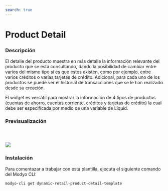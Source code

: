 ```yaml
---
search: true
---
```


# Product Detail

### Descripción
El detalle del producto muestra en más detalle la información relevante del producto que se está consultando, dando la posibilidad de cambiar entre varios del mismo tipo si es que estos existen, como por ejemplo, entre varios créditos o varias tarjetas de crédito. 
Adicional, para cada uno de los productos se puede ver el historial de transacciones que se le han realizado desde su creación.


El widget es versátil para mostrar la información de 4 tipos de productos (cuentas de ahorro, cuentas corriente, créditos y tarjetas de crédito) la cual debe ser especificada por medio de una variable de Liquid.

### Previsualización
<img src="/assets/img/dynamic/experiences/retail/product-detail.jpg" style="border: 1px solid #EEE; margin-top: 40px; max-width:600px;">

### Instalación

Para comentazar a trabajar con esta plantilla, ejecuta el siguiente comando del Modyo CLI:

```bash
modyo-cli get dynamic-retail-product-detail-template
```

